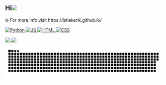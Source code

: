 <h2 align="left">Hi<img src = "https://raw.githubusercontent.com/MartinHeinz/MartinHeinz/master/wave.gif" width = 30px></h2>


<p>🌐 For more info visit https://istiakerik.github.io/ </p>

<p align="left">
  <a href="https://www.python.org/" target="_blank">
    <img src="https://img.shields.io/badge/Python-%2314354C.svg?style=flat-square&logo=python&logoColor=white" alt="Python">
  </a>
  <a href="https://www.javascript.com/" target="_blank">
    <img src="https://img.shields.io/badge/JavaScript-%23F7DF1E.svg?style=flat-square&logo=javascript&logoColor=black" alt="JS">
  </a>
  <a href="https://html.com/" target="_blank">
    <img src="https://img.shields.io/badge/HTML-%23E34F26.svg?style=flat-square&logo=html5&logoColor=white" alt="HTML">
  </a>
  <a href="https://www.w3.org/Style/CSS/Overview.en.html" target="_blank">
    <img src="https://img.shields.io/badge/CSS-%231572B6.svg?style=flat-square&logo=css3&logoColor=white" alt="CSS">
  </a>
</p>

<a href="#">
  <img height=200 align="center" src="https://my-stats-43gk.vercel.app/api?username=istiakerik&show_icons=true&theme=radical&hide=contribs,issues&show=discussions_answered&rank_icon=github&include_all_commits=true&card_width=150" />
  

</a>
<a href="#">
  <img height=200 align="center" src="https://my-stats-43gk.vercel.app/api/top-langs/?username=blocage&hide=html,scss,css&langs_count=8&layout=compact&theme=radical&card_width=150" />
</a>


<a href=#><img src="lol.svg"></a>













